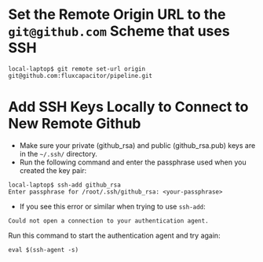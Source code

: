 # Set the Remote Origin URL to the `git@github.com` Scheme that uses SSH
```
local-laptop$ git remote set-url origin git@github.com:fluxcapacitor/pipeline.git
```

# Add SSH Keys Locally to Connect to New Remote Github
* Make sure your private (github_rsa) and public (github_rsa.pub) keys are in the `~/.ssh/` directory.
* Run the following command and enter the passphrase used when you created the key pair:
```
local-laptop$ ssh-add github_rsa
Enter passphrase for /root/.ssh/github_rsa: <your-passphrase>
```
* If you see this error or similar when trying to use `ssh-add`:
```
Could not open a connection to your authentication agent.
``` 
Run this command to start the authentication agent and try again:
```
eval $(ssh-agent -s)
```